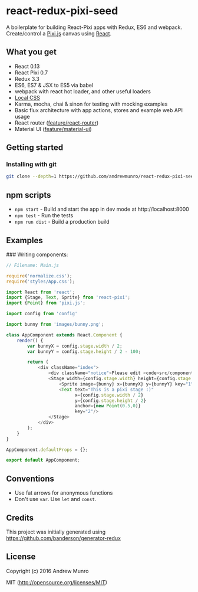 react-redux-pixi-seed
==========

A boilerplate for building React-Pixi apps with Redux, ES6 and webpack.
Create/control a [Pixi.js](https://github.com/GoodBoyDigital/pixi.js) canvas using [React](https://github.com/facebook/react).

## What you get

* React 0.13
* React Pixi 0.7
* Redux 3.3
* ES6, ES7 & JSX to ES5 via babel
* webpack with react hot loader, and other useful loaders
* [Local CSS](https://github.com/webpack/css-loader#local-scope)
* Karma, mocha, chai & sinon for testing with mocking examples
* Basic flux architecture with app actions, stores and example web API usage
* React router ([feature/react-router](https://github.com/badsyntax/react-seed/tree/feature/react-router))
* Material UI ([feature/material-ui](https://github.com/badsyntax/react-seed/tree/feature/material-ui))

## Getting started

### Installing with git

```bash
git clone --depth=1 https://github.com/andrewmunro/react-redux-pixi-seed.git my-project
```

## npm scripts

* `npm start` - Build and start the app in dev mode at http://localhost:8000
* `npm test` - Run the tests
* `npm run dist` - Build a production build

## Examples

### Writing components:

```js
// Filename: Main.js

require('normalize.css');
require('styles/App.css');

import React from 'react';
import {Stage, Text, Sprite} from 'react-pixi';
import {Point} from 'pixi.js';

import config from 'config'

import bunny from 'images/bunny.png';

class AppComponent extends React.Component {
    render() {
        var bunnyX = config.stage.width / 2;
        var bunnyY = config.stage.height / 2 - 100;

        return (
            <div className="index">
                <div className="notice">Please edit <code>src/components/Main.js</code> to get started!</div>
                <Stage width={config.stage.width} height={config.stage.height}>
                    <Sprite image={bunny} x={bunnyX} y={bunnyY} key="1"/>
                    <Text text="This is a pixi stage :)"
                          x={config.stage.width / 2}
                          y={config.stage.height / 2}
                          anchor={new Point(0.5,0)}
                          key="2"/>
                </Stage>
            </div>
        );
    }
}

AppComponent.defaultProps = {};

export default AppComponent;

```

## Conventions

* Use fat arrows for anonymous functions
* Don't use `var`. Use `let` and `const`.

## Credits

This project was initially generated using https://github.com/banderson/generator-redux

## License

Copyright (c) 2016 Andrew Munro

MIT (http://opensource.org/licenses/MIT)
